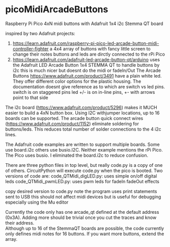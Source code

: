# picoMidiArcadeButtons
Raspberry Pi Pico 4xN midi buttons with Adafruit 1x4 i2c Stemma QT board

inspired by two Adafruit projects:
1) https://learn.adafruit.com/raspberry-pi-pico-led-arcade-button-midi-controller-fighter
   a 4x4 array of buttons with fancy little screen to change their notes
   buttons and leds are dirctly connected to the rPi Pico
2) https://learn.adafruit.com/adafruit-led-arcade-button-qt/arduino
   uses the Adafruit LED Arcade Button 1x4 STEMMA QT to handle buttons by i2c
   this is much nicer but doesnt do the midi or fadeIn/Out
The Arcade Buttons https://www.adafruit.com/product/3491 have a plain white led. They offer different color options for the plastic housing. The documentation doesnt give reference as to which are switch vs led pins.
	switch is on staggered pins
	led +/- is on in-line pins, +- with arrows point to that side

The i2c board (https://www.adafruit.com/product/5296) makes it MUCH easier to build a 4xN button box. Using I2C withjumper locations, up to 16 boards can be supported.  The arcade button quick connect wires (https://www.adafruit.com/product/1152) eliminate soldering for buttons/leds.  This reduces total number of solder connections to the 4 i2c lines.

The Adafruit code examples are written to support multiple boards. Some use board.i2c others use busio.I2C. Neither example mentions the rPi Pico.  The Pico uses busio.  I eliminated the board.i2c to reduce confusion.

There are three python files in top level, but really code.py is a copy of one of others. CircuitPython will execute code.py when the pico is booted.  Two versions of code are:
code_QTMidi_digLED.py: uses simple on/off digital leds
code_QTMidi_pwmLED.py: uses pwm leds for fadeIn fadeOut effects

copy desired version to code.py
note the program uses print statements sent to USB
this should not affect midi devices but is useful for debugging
especially using the Mu editor

Currently the code only has one arcade_qt defined at the default address (0x3A). Adding more should be trivial once you cut the traces and know their address.  
Although up to 16 of the StemmaQT boards are possible, the code currently only defines midi notes for 16 buttons.  If you want more buttons, extend the array.
